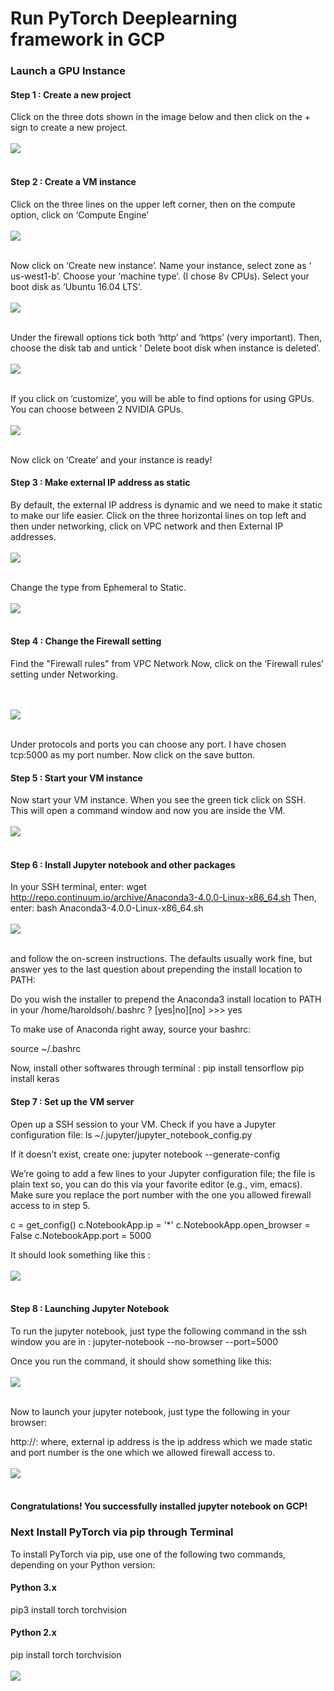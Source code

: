 # Run PyTorch Deeplearning framework in GCP


### Launch a GPU Instance

#### Step 1 : Create a new project
Click on the three dots shown in the image below and then click on the + sign to create a new project.
<br /><br />
    <img src="../PyTorch/img/pytorch12.png"/>
<br /><br />

#### Step 2 : Create a VM instance
Click on the three lines on the upper left corner, then on the compute option, click on ‘Compute Engine’
<br /><br />
    <img src="../PyTorch/img/pytorch3.png"/>
<br /><br />

Now click on ‘Create new instance’. Name your instance, select zone as ‘ us-west1-b’. Choose your ‘machine type’. (I chose 8v CPUs).
Select your boot disk as ‘Ubuntu 16.04 LTS’. 
<br /><br />
    <img src="../PyTorch/img/pytorch5.png"/>
<br /><br />

Under the firewall options tick both ‘http’ and ‘https’ (very important). Then, choose the disk tab and untick ‘ Delete boot disk when instance is deleted’.
<br /><br />
    <img src="../PyTorch/img/pytorch7.png"/>
<br /><br />

If you click on ‘customize’, you will be able to find options for using GPUs. You can choose between 2 NVIDIA GPUs.
<br /><br />
    <img src="../PyTorch/img/pytorch9.png"/>
<br /><br />

Now click on ‘Create’ and your instance is ready!


#### Step 3 : Make external IP address as static
By default, the external IP address is dynamic and we need to make it static to make our life easier. Click on the three horizontal lines on top left and then under networking, click on VPC network and then External IP addresses.
<br /><br />
    <img src="../PyTorch/img/pytorch1.png"/>
<br /><br />

Change the type from Ephemeral to Static.
<br /><br />
    <img src="../PyTorch/img/pytorch10.png"/>
<br /><br />

#### Step 4 : Change the Firewall setting
Find the "Firewall rules" from VPC Network
Now, click on the ‘Firewall rules’ setting under Networking.

<br /><br />
    <img src="../PyTorch/img/pytorch11.png"/>
<br /><br />

Under protocols and ports you can choose any port. I have chosen tcp:5000 as my port number. Now click on the save button.

#### Step 5 : Start your VM instance
Now start your VM instance. When you see the green tick click on SSH. This will open a command window and now you are inside the VM.
<br /><br />
    <img src="../PyTorch/img/pytorch4.png"/>
<br /><br />

#### Step 6 : Install Jupyter notebook and other packages

In your SSH terminal, enter:
wget http://repo.continuum.io/archive/Anaconda3-4.0.0-Linux-x86_64.sh
Then, enter:
bash Anaconda3-4.0.0-Linux-x86_64.sh
<br /><br />
    <img src="../PyTorch/img/pytorch13.png"/>
<br /><br />


and follow the on-screen instructions. The defaults usually work fine, but answer yes to the last question about prepending the install location to PATH:

Do you wish the installer to prepend the 
Anaconda3 install location to PATH 
in your /home/haroldsoh/.bashrc ? 
[yes|no][no] >>> yes

To make use of Anaconda right away, source your bashrc:

source ~/.bashrc

Now, install other softwares through terminal :
pip install tensorflow
pip install keras

#### Step 7 : Set up the VM server
Open up a SSH session to your VM. Check if you have a Jupyter configuration file:
ls ~/.jupyter/jupyter_notebook_config.py

If it doesn’t exist, create one:
jupyter notebook --generate-config

We’re going to add a few lines to your Jupyter configuration file; the file is plain text so, you can do this via your favorite editor (e.g., vim, emacs). Make sure you replace the port number with the one you allowed firewall access to in step 5.

c = get_config()
c.NotebookApp.ip = '*'
c.NotebookApp.open_browser = False
c.NotebookApp.port = 5000

It should look something like this :
<br /><br />
    <img src="../PyTorch/img/pytorch14.png"/>
<br /><br />

#### Step 8 : Launching Jupyter Notebook
To run the jupyter notebook, just type the following command in the ssh window you are in :
jupyter-notebook --no-browser --port=5000

Once you run the command, it should show something like this:
<br /><br />
    <img src="../PyTorch/img/pytorch15.png"/>
<br /><br />

Now to launch your jupyter notebook, just type the following in your browser:

http://<External Static IP Address>:<Port Number>
where, external ip address is the ip address which we made static and port number is the one which we allowed firewall access to.
<br /><br />
    <img src="../PyTorch/img/pytorch16.png"/>
<br /><br />
    
#### Congratulations! You successfully installed jupyter notebook on GCP!

### Next Install PyTorch via pip through Terminal

To install PyTorch via pip, use one of the following two commands, depending on your Python version:

#### Python 3.x
pip3 install torch torchvision
#### Python 2.x
pip install torch torchvision
<br /><br />
    <img src="../PyTorch/img/pytorch17.png"/>
<br /><br />


